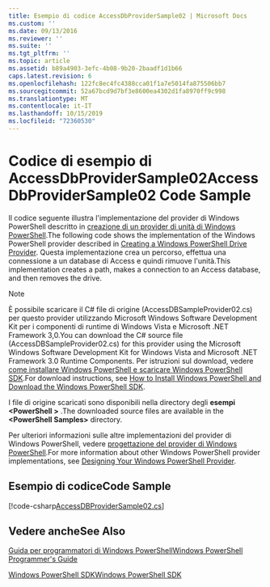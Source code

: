 ```yaml
---
title: Esempio di codice AccessDbProviderSample02 | Microsoft Docs
ms.custom: ''
ms.date: 09/13/2016
ms.reviewer: ''
ms.suite: ''
ms.tgt_pltfrm: ''
ms.topic: article
ms.assetid: b89a4903-3efc-4b08-9b20-2baadf1d1b66
caps.latest.revision: 6
ms.openlocfilehash: 122fc8ec4fc4388cca01f1a7e5014fa875506bb7
ms.sourcegitcommit: 52a67bcd9d7bf3e8600ea4302d1fa8970ff9c998
ms.translationtype: MT
ms.contentlocale: it-IT
ms.lasthandoff: 10/15/2019
ms.locfileid: "72360530"
---
```

# <a name="accessdbprovidersample02-code-sample"></a><span data-ttu-id="6ce8d-102">Codice di esempio di AccessDbProviderSample02</span><span class="sxs-lookup"><span data-stu-id="6ce8d-102">AccessDbProviderSample02 Code Sample</span></span>

<span data-ttu-id="6ce8d-103">Il codice seguente illustra l'implementazione del provider di Windows PowerShell descritto in [creazione di un provider di unità di Windows PowerShell](./creating-a-windows-powershell-drive-provider.md).</span><span class="sxs-lookup"><span data-stu-id="6ce8d-103">The following code shows the implementation of the Windows PowerShell provider described in [Creating a Windows PowerShell Drive Provider](./creating-a-windows-powershell-drive-provider.md).</span></span> <span data-ttu-id="6ce8d-104">Questa implementazione crea un percorso, effettua una connessione a un database di Access e quindi rimuove l'unità.</span><span class="sxs-lookup"><span data-stu-id="6ce8d-104">This implementation creates a path, makes a connection to an Access database, and then removes the drive.</span></span>

> [!NOTE]
> <span data-ttu-id="6ce8d-105">È possibile scaricare il C# file di origine (AccessDBSampleProvider02.cs) per questo provider utilizzando Microsoft Windows Software Development Kit per i componenti di runtime di Windows Vista e Microsoft .NET Framework 3,0.</span><span class="sxs-lookup"><span data-stu-id="6ce8d-105">You can download the C# source file (AccessDBSampleProvider02.cs) for this provider using the Microsoft Windows Software Development Kit for Windows Vista and Microsoft .NET Framework 3.0 Runtime Components.</span></span> <span data-ttu-id="6ce8d-106">Per istruzioni sul download, vedere [come installare Windows PowerShell e scaricare Windows PowerShell SDK](/powershell/developer/installing-the-windows-powershell-sdk).</span><span class="sxs-lookup"><span data-stu-id="6ce8d-106">For download instructions, see [How to Install Windows PowerShell and Download the Windows PowerShell SDK](/powershell/developer/installing-the-windows-powershell-sdk).</span></span>
>
> <span data-ttu-id="6ce8d-107">I file di origine scaricati sono disponibili nella directory degli **esempi \<PowerShell >** .</span><span class="sxs-lookup"><span data-stu-id="6ce8d-107">The downloaded source files are available in the **\<PowerShell Samples>** directory.</span></span>
>
> <span data-ttu-id="6ce8d-108">Per ulteriori informazioni sulle altre implementazioni del provider di Windows PowerShell, vedere [progettazione del provider di Windows PowerShell](./designing-your-windows-powershell-provider.md).</span><span class="sxs-lookup"><span data-stu-id="6ce8d-108">For more information about other Windows PowerShell provider implementations, see [Designing Your Windows PowerShell Provider](./designing-your-windows-powershell-provider.md).</span></span>

## <a name="code-sample"></a><span data-ttu-id="6ce8d-109">Esempio di codice</span><span class="sxs-lookup"><span data-stu-id="6ce8d-109">Code Sample</span></span>

[!code-csharp[AccessDBProviderSample02.cs](../../../../powershell-sdk-samples/SDK-2.0/csharp/AccessDBProviderSample02/AccessDBProviderSample02.cs#L11-L154 "AccessDBProviderSample02.cs")]


## <a name="see-also"></a><span data-ttu-id="6ce8d-110">Vedere anche</span><span class="sxs-lookup"><span data-stu-id="6ce8d-110">See Also</span></span>

[<span data-ttu-id="6ce8d-111">Guida per programmatori di Windows PowerShell</span><span class="sxs-lookup"><span data-stu-id="6ce8d-111">Windows PowerShell Programmer's Guide</span></span>](./windows-powershell-programmer-s-guide.md)

[<span data-ttu-id="6ce8d-112">Windows PowerShell SDK</span><span class="sxs-lookup"><span data-stu-id="6ce8d-112">Windows PowerShell SDK</span></span>](../windows-powershell-reference.md)
